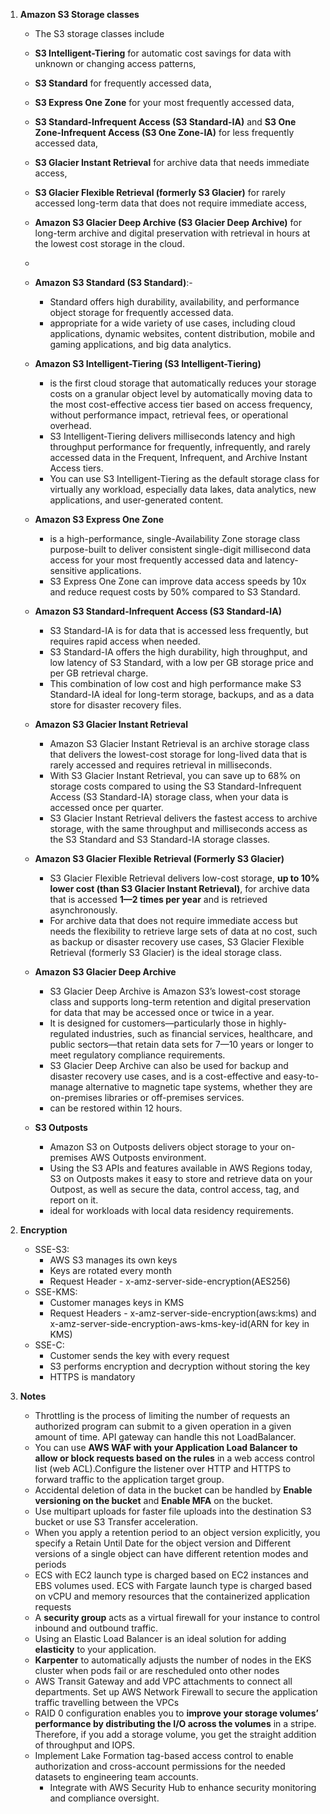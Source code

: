 
1. **Amazon S3 Storage classes**
    - The S3 storage classes include 
    - **S3 Intelligent-Tiering** for automatic cost savings for data with unknown or changing access patterns, 
    - **S3 Standard** for frequently accessed data, 
    - **S3 Express One Zone** for your most frequently accessed data, 
    - **S3 Standard-Infrequent Access (S3 Standard-IA)** and **S3 One Zone-Infrequent Access (S3 One Zone-IA)** for less frequently accessed data, 
    - **S3 Glacier Instant Retrieval** for archive data that needs immediate access, 
    - **S3 Glacier Flexible Retrieval (formerly S3 Glacier)** for rarely accessed long-term data that does not require immediate access, 
    - **Amazon S3 Glacier Deep Archive (S3 Glacier Deep Archive)** for long-term archive and digital preservation with retrieval in hours at the lowest cost storage in the cloud.
   
    - 
    - **Amazon S3 Standard (S3 Standard)**:-
      - Standard offers high durability, availability, and performance object storage for frequently accessed data.
      - appropriate for a wide variety of use cases, including cloud applications, dynamic websites, content distribution, mobile and gaming applications, and big data analytics. 
    - **Amazon S3 Intelligent-Tiering (S3 Intelligent-Tiering)**
      - is the first cloud storage that automatically reduces your storage costs on a granular object level by automatically moving data to the most cost-effective access tier based on access frequency, without performance impact, retrieval fees, or operational overhead. 
      - S3 Intelligent-Tiering delivers milliseconds latency and high throughput performance for frequently, infrequently, and rarely accessed data in the Frequent, Infrequent, and Archive Instant Access tiers. 
      - You can use S3 Intelligent-Tiering as the default storage class for virtually any workload, especially data lakes, data analytics, new applications, and user-generated content.
    - **Amazon S3 Express One Zone**
      - is a high-performance, single-Availability Zone storage class purpose-built to deliver consistent single-digit millisecond data access for your most frequently accessed data and latency-sensitive applications. 
      - S3 Express One Zone can improve data access speeds by 10x and reduce request costs by 50% compared to S3 Standard.
    - **Amazon S3 Standard-Infrequent Access (S3 Standard-IA)**
      - S3 Standard-IA is for data that is accessed less frequently, but requires rapid access when needed. 
      - S3 Standard-IA offers the high durability, high throughput, and low latency of S3 Standard, with a low per GB storage price and per GB retrieval charge. 
      - This combination of low cost and high performance make S3 Standard-IA ideal for long-term storage, backups, and as a data store for disaster recovery files. 
    - **Amazon S3 Glacier Instant Retrieval**
      - Amazon S3 Glacier Instant Retrieval is an archive storage class that delivers the lowest-cost storage for long-lived data that is rarely accessed and requires retrieval in milliseconds. 
      - With S3 Glacier Instant Retrieval, you can save up to 68% on storage costs compared to using the S3 Standard-Infrequent Access (S3 Standard-IA) storage class, when your data is accessed once per quarter. 
      - S3 Glacier Instant Retrieval delivers the fastest access to archive storage, with the same throughput and milliseconds access as the S3 Standard and S3 Standard-IA storage classes.
    - **Amazon S3 Glacier Flexible Retrieval (Formerly S3 Glacier)**
      - S3 Glacier Flexible Retrieval delivers low-cost storage, **up to 10% lower cost (than S3 Glacier Instant Retrieval)**, for archive data that is accessed **1—2 times per year** and is retrieved asynchronously. 
      - For archive data that does not require immediate access but needs the flexibility to retrieve large sets of data at no cost, such as backup or disaster recovery use cases, S3 Glacier Flexible Retrieval (formerly S3 Glacier) is the ideal storage class.
    - **Amazon S3 Glacier Deep Archive**
      - S3 Glacier Deep Archive is Amazon S3’s lowest-cost storage class and supports long-term retention and digital preservation for data that may be accessed once or twice in a year. 
      - It is designed for customers—particularly those in highly-regulated industries, such as financial services, healthcare, and public sectors—that retain data sets for 7—10 years or longer to meet regulatory compliance requirements. 
      - S3 Glacier Deep Archive can also be used for backup and disaster recovery use cases, and is a cost-effective and easy-to-manage alternative to magnetic tape systems, whether they are on-premises libraries or off-premises services. 
      - can be restored within 12 hours.
    - **S3 Outposts**
      - Amazon S3 on Outposts delivers object storage to your on-premises AWS Outposts environment. 
      - Using the S3 APIs and features available in AWS Regions today, S3 on Outposts makes it easy to store and retrieve data on your Outpost, as well as secure the data, control access, tag, and report on it. 
      - ideal for workloads with local data residency requirements.
    
2. **Encryption**
   - SSE-S3:
     - AWS S3 manages its own keys
     - Keys are rotated every month
     - Request Header - x-amz-server-side-encryption(AES256)
   - SSE-KMS:
     - Customer manages keys in KMS
     - Request Headers - x-amz-server-side-encryption(aws:kms) and x-amz-server-side-encryption-aws-kms-key-id(ARN for key in KMS)
   - SSE-C:
     - Customer sends the key with every request
     - S3 performs encryption and decryption without storing the key
     - HTTPS is mandatory
3. **Notes**
     - Throttling is the process of limiting the number of requests an authorized program can submit to a given operation in a given amount of time. API gateway can handle this not LoadBalancer.
     - You can use **AWS WAF with your Application Load Balancer to allow or block requests based on the rules** in a web access control list (web ACL).Configure the listener over HTTP and HTTPS to forward traffic to the application target group.
     - Accidental deletion of data in the bucket can be handled by **Enable versioning on the bucket**  and **Enable MFA** on the bucket.
     - Use multipart uploads for faster file uploads into the destination S3 bucket or use S3 Transfer acceleration.
     - When you apply a retention period to an object version explicitly, you specify a Retain Until Date for the object version and Different versions of a single object can have different retention modes and periods
     - ECS with EC2 launch type is charged based on EC2 instances and EBS volumes used. ECS with Fargate launch type is charged based on vCPU and memory resources that the containerized application requests
     - A **security group** acts as a virtual firewall for your instance to control inbound and outbound traffic.
     - Using an Elastic Load Balancer is an ideal solution for adding **elasticity** to your application. 
     - **Karpenter** to automatically adjusts the number of nodes in the EKS cluster when pods fail or are rescheduled onto other nodes
     - AWS Transit Gateway and add VPC attachments to connect all departments. Set up AWS Network Firewall to secure the application traffic travelling between the VPCs
     - RAID 0 configuration enables you to **improve your storage volumes’ performance by distributing the I/O across the volumes** in a stripe. Therefore, if you add a storage volume, you get the straight addition of throughput and IOPS.
     - Implement Lake Formation tag-based access control to enable authorization and cross-account permissions for the needed datasets to engineering team accounts. 
       - Integrate with AWS Security Hub to enhance security monitoring and compliance oversight.